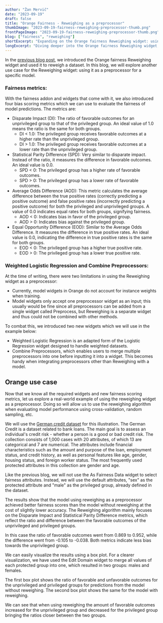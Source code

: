 ```yaml
---
author: "Žan Mervič"
date: "2023-09-19"
draft: false
title: "Orange Fairness - Reweighing as a preprocessor"
thumbImage: "2023-09-19-fairness-reweighing-preprocessor-thumb.png"
frontPageImage: "2023-09-19-fairness-reweighing-preprocessor-thumb.png"
blog: ["fairness", "reweighing"]
shortExcerpt: "Expanding on the Orange fairness Reweighing widget: using it as a preprocessor and integrating new fairness scoring metrics."
longExcerpt: "Diving deeper into the Orange fairness Reweighing widget, we explore its use as a preprocessor for models. Discover the new widgets and fairness scoring metrics; all illustrated using the German credit dataset, supplemented with visual insights through box plots."
---
```


In the [previous blog post](/blog/2023-09-19-fairness-reweighing-dataset/), we introduced the Orange fairness Reweighing widget and used it to reweigh a dataset. In this blog, we will explore another use case for the Reweighing widget: using it as a preprocessor for a specific model.

### Fairness metrics:

With the fairness addon and widgets that come with it, we also introduced four bias scoring metrics which we can use to evaluate the fairness of model predictions. The metrics are:

- Disparate Impact (DI): The ratio of favorable outcomes for an unprivileged group to that of the privileged group. An ideal value of 1.0 means the ratio is the same for both groups.
  - DI < 1.0: The privileged group receives favorable outcomes at a higher rate than the unprivileged group.
  - DI > 1.0: The privileged group receives favorable outcomes at a lower rate than the unprivileged group.
- Statistical Parity Difference (SPD): Very similar to disparate impact. Instead of the ratio, it measures the difference in favorable outcomes. An ideal value is 0.0.
  - SPD < 0: The privileged group has a higher rate of favorable outcomes.
  - SPD > 0: The privileged group has a lower rate of favorable outcomes.
- Average Odds Difference (AOD): This metric calculates the average difference between the true positive rates (correctly predicting a positive outcome) and false positive rates (incorrectly predicting a positive outcome) for both the privileged and unprivileged groups. A value of 0.0 indicates equal rates for both groups, signifying fairness.
  - AOD < 0: Indicates bias in favor of the privileged group.
  - AOD > 0: Indicates bias against the privileged group.
- Equal Opportunity Difference (EOD): Similar to the Average Odds Difference. It measures the difference in true positive rates. An ideal value is 0.0, indicating the difference in true positive rates is the same for both groups.
  - EOD < 0: The privileged group has a higher true positive rate.
  - EOD > 0: The privileged group has a lower true positive rate.

### Weighted Logistic Regression and Combine Preprocessors:

At the time of writing, there were two limitations in using the Reweighing widget as a preprocessor:
- Currently, model widgets in Orange do not account for instance weights when training. 
- Model widgets only accept one preprocessor widget as an input; this usually would be fine since all preprocessors can be added from a single widget called Preprocess, but Reweighing is a separate widget and thus could not be combined with other methods. 

To combat this, we introduced two new widgets which we will use in the example below: 
- Weighted Logistic Regression is an adapted form of the Logistic Regression widget designed to handle weighted datasets.
- Combine Preprocessors, which enables users to merge multiple preprocessors into one before inputting it into a widget. This becomes handy when integrating preprocessors other than Reweighing with a model.

## Orange use case

Now that we know all the required widgets and new fairness scoring metrics, let us explore a real-world example of using the reweighing widget as a preprocessor. Doing so will allow us to use the reweighing algorithm when evaluating model performance using cross-validation, random sampling, etc.

We will use the [German credit dataset](http://archive.ics.uci.edu/dataset/144/statlog+german+credit+data) for this illustration. The German Credit is a dataset related to bank loans. The main goal is to assess an individual's credit risk - whether a person is a good or bad credit risk. The collection consists of 1,000 cases with 20 attributes, of which 13 are categorical and 7 are numerical. The attributes include financial characteristics such as the amount and purpose of the loan, employment status, and credit history, as well as personal features like age, gender, housing status, and foreign worker status. The most frequently used protected attributes in this collection are gender and age. 

Like the previous blog, we will not use the As Fairness Data widget to select fairness attributes. Instead, we will use the default attributes, "sex" as the protected attribute and "male" as the privileged group, already defined in the dataset.

<WindowScreenshot src="2023-09-19-fairness-reweighing-preprocessor-use-case.png" />

<WindowScreenshot src="2023-09-19-fairness-reweighing-preprocessor-scores.png" />

The results show that the model using reweighing as a preprocessor achieved better fairness scores than the model without reweighing at the cost of slightly lower accuracy. The Reweighing algorithm mainly focuses on the Disparate Impact and Statistical Parity Difference metrics, which reflect the ratio and difference between the favorable outcomes of the unprivileged and privileged groups. 

In this case the ratio of favorable outcomes went from 0.869 to 0.952, while the difference went from -0.105 to -0.038. Both metrics indicate less bias towards the unprivileged group.

We can easily visualize the results using a box plot. For a clearer visualization, we have used the Edit Domain widget to merge all values of each protected group into one, which resulted in two groups: males and females.

<WindowScreenshot src="2023-09-19-fairness-reweighing-preprocessor-box-plot-bias.png" />

<WindowScreenshot src="2023-09-19-fairness-reweighing-preprocessor-box-plot-debias.png" />

The first box plot shows the ratio of favorable and unfavorable outcomes for the unprivileged and privileged groups for predictions from the model without reweighing. The second box plot shows the same for the model with reweighing. 

We can see that when using reweighing the amount of favorable outcomes increased for the unprivileged group and decreased for the privileged group bringing the ratios closer between the two groups.